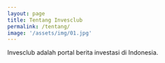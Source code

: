 ```yaml
---
layout: page
title: Tentang Invesclub
permalink: /tentang/
image: '/assets/img/01.jpg'
---
```


Invesclub adalah portal berita investasi di Indonesia.
